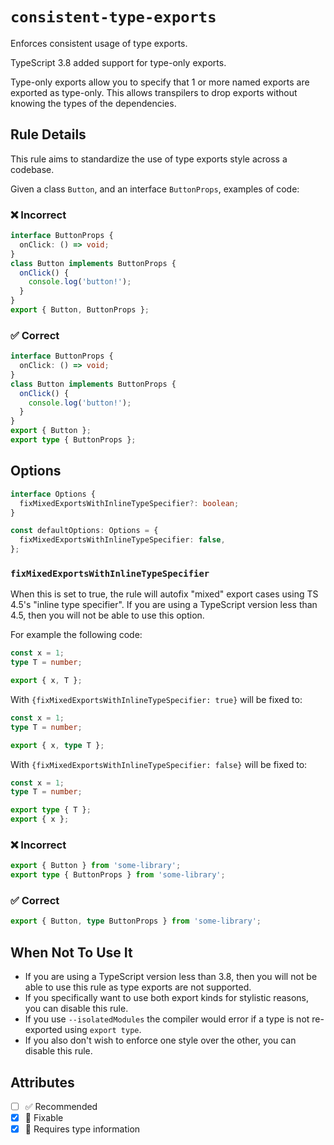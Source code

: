 # `consistent-type-exports`

Enforces consistent usage of type exports.

TypeScript 3.8 added support for type-only exports.

Type-only exports allow you to specify that 1 or more named exports are exported as type-only. This allows
transpilers to drop exports without knowing the types of the dependencies.

## Rule Details

This rule aims to standardize the use of type exports style across a codebase.

Given a class `Button`, and an interface `ButtonProps`, examples of code:

<!--tabs-->

### ❌ Incorrect

```ts
interface ButtonProps {
  onClick: () => void;
}
class Button implements ButtonProps {
  onClick() {
    console.log('button!');
  }
}
export { Button, ButtonProps };
```

### ✅ Correct

```ts
interface ButtonProps {
  onClick: () => void;
}
class Button implements ButtonProps {
  onClick() {
    console.log('button!');
  }
}
export { Button };
export type { ButtonProps };
```

## Options

```ts
interface Options {
  fixMixedExportsWithInlineTypeSpecifier?: boolean;
}

const defaultOptions: Options = {
  fixMixedExportsWithInlineTypeSpecifier: false,
};
```

### `fixMixedExportsWithInlineTypeSpecifier`

When this is set to true, the rule will autofix "mixed" export cases using TS 4.5's "inline type specifier".
If you are using a TypeScript version less than 4.5, then you will not be able to use this option.

For example the following code:

```ts
const x = 1;
type T = number;

export { x, T };
```

With `{fixMixedExportsWithInlineTypeSpecifier: true}` will be fixed to:

```ts
const x = 1;
type T = number;

export { x, type T };
```

With `{fixMixedExportsWithInlineTypeSpecifier: false}` will be fixed to:

```ts
const x = 1;
type T = number;

export type { T };
export { x };
```

<!--tabs-->

### ❌ Incorrect

```ts
export { Button } from 'some-library';
export type { ButtonProps } from 'some-library';
```

### ✅ Correct

```ts
export { Button, type ButtonProps } from 'some-library';
```

## When Not To Use It

- If you are using a TypeScript version less than 3.8, then you will not be able to use this rule as type exports are not supported.
- If you specifically want to use both export kinds for stylistic reasons, you can disable this rule.
- If you use `--isolatedModules` the compiler would error if a type is not re-exported using `export type`. 
- If you also don't wish to enforce one style over the other, you can disable this rule.

## Attributes

- [ ] ✅ Recommended
- [x] 🔧 Fixable
- [x] 💭 Requires type information
